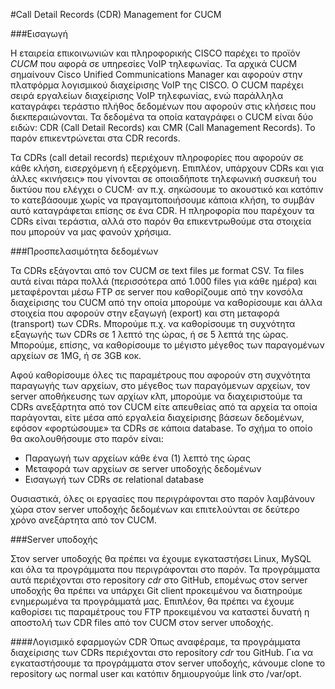 #Call Detail Records (CDR) Management for CUCM

###Εισαγωγή

Η εταιρεία επικοινωνιών και πληροφορικής CISCO παρέχει το προϊόν _CUCM_ που αφορά σε υπηρεσίες VoIP τηλεφωνίας. Τα αρχικά CUCM σημαίνουν Cisco Unified Communications Manager και αφορούν στην πλατφόρμα λογισμικού διαχείρισης VoIP της CISCO. Ο CUCM παρέχει σειρά εργαλείων διαχείρισης VoIP τηλεφωνίας, ενώ παράλληλα καταγράφει τεράστιο πλήθος δεδομένων που αφορούν στις κλήσεις που διεκπεραιώνονται. Τα δεδομένα τα οποία καταγράφει ο CUCM είναι δύο ειδών: CDR (Call Detail Records) και CMR (Call Management Records). Το παρόν επικεντρώνεται στα CDR records.

Τα CDRs (call detail records) περιέχουν πληροφορίες που αφορούν σε κάθε κλήση, εισερχόμενη ή εξερχόμενη. Επιπλέον, υπάρχουν CDRs και για άλλες «κινήσεις» που γίνονται σε οποιαδήποτε τηλεφωνική συσκευή του δικτύου που ελέγχει ο CUCM· αν π.χ. σηκώσουμε το ακουστικό και κατόπιν το κατεβάσουμε χωρίς να πραγαμτοποιήσουμε κάποια κλήση, το συμβάν αυτό καταγράφεται επίσης σε ένα CDR. Η πληροφορία που παρέχουν τα CDRs είναι τεράστια, αλλά στο παρόν θα επικεντρωθούμε στα στοιχεία που μπορούν να μας φανούν χρήσιμα.

###Προσπελασιμότητα δεδομένων

Τα CDRs εξάγονται από τον CUCM σε text files με format CSV. Τα files αυτά είναι πάρα πολλά (περισσότερα από 1.000 files για κάθε ημέρα) και μεταφέρονται μέσω FTP σε server που καθορίζουμε από την κονσόλα διαχείρισης του CUCM από την οποία μπορούμε να καθορίσουμε και άλλα στοιχεία που αφορούν στην εξαγωγή (export) και στη μεταφορά (transport) των CDRs. Μπορούμε π.χ. να καθορίσουμε τη συχνότητα εξαγωγής των CDRs σε 1 λεπτό της ώρας, ή σε 5 λεπτά της ώρας. Μπορούμε, επίσης, να καθορίσουμε το μέγιστο μέγεθος των παραγομένων αρχείων σε 1MG, ή σε 3GB κοκ.

Αφού καθορίσουμε όλες τις παραμέτρους που αφορούν στη συχνότητα παραγωγής των αρχείων, στο μέγεθος των παραγόμενων αρχείων, τον server αποθήκευσης των αρχίων κλπ, μπορούμε να διαχειριστούμε τα CDRs ανεξάρτητα από τον CUCM είτε απευθείας από τα αρχεία τα οποία παράγονται, είτε μέσα από εργαλεία διαχείρισης βάσεων δεδομένων, εφόσον «φορτώσουμε» τα CDRs σε κάποια database. Το σχήμα το οποίο θα ακολουθήσουμε στο παρόν είναι:

- Παραγωγή των αρχείων κάθε ένα (1) λεπτό της ώρας
- Μεταφορά των αρχείων σε server υποδοχής δεδομένων
- Εισαγωγή των CDRs σε relational database

Ουσιαστικά, όλες οι εργασίες που περιγράφονται στο παρόν λαμβάνουν χώρα στον server υποδοχής δεδομένων και επιτελούνται σε δεύτερο χρόνο ανεξάρτητα από τον CUCM.

###Server υποδοχής

Στον server υποδοχής θα πρέπει να έχουμε εγκαταστήσει Linux, MySQL και όλα τα προγράμματα που περιγράφονται στο παρόν. Τα προγράμματα αυτά περιέχονται στο repository _cdr_ στο GitHub, επομένως στον server υποδοχής θα πρέπει να υπάρχει Git client προκειμένου να διατηρούμε ενημερωμένα τα προγράμματά μας. Επιπλέον, θα πρέπει να έχουμε καθορίσει τις παραμέτρους του FTP προκειμένου να καταστεί δυνατή η αποστολή των CDR files από τον CUCM στον server υποδοχής.

####Λογισμικό εφαρμογών CDR
Όπως αναφέραμε, τα προγράμματα διαχείρισης των CDRs περιέχονται στο repository _cdr_ του GitHub. Για να εγκαταστήσουμε τα προγράμματα στον server υποδοχής, κάνουμε clone το repository ως normal user και κατόπιν δημιουργούμε link στο /var/opt.